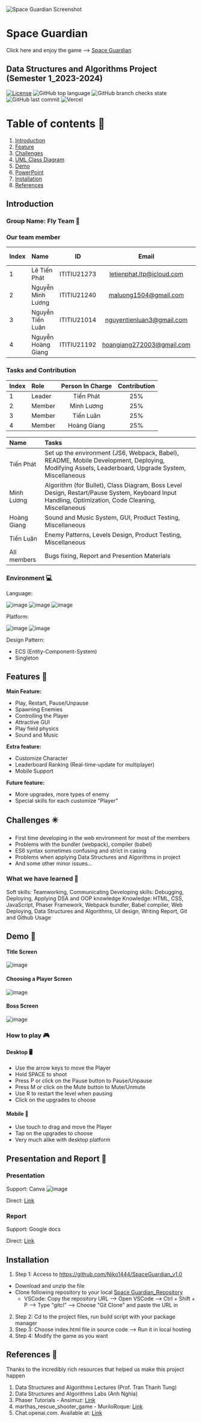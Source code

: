 ![Space Guardian Screenshot](/game/screenshot/logo-screenshot.png)

# Space Guardian

Click here and enjoy the game --> <a href="https://space-guardian.vercel.app/" target="_blank">Space Guardian</a>

## Data Structures and Algorithms Project (Semester 1_2023-2024)

[![License](https://img.shields.io/badge/license-MIT-green)](./LICENSE)
![GitHub top language](https://img.shields.io/github/languages/top/Niko1444/SpaceGuardian_v1.0)
![GitHub branch checks state](https://img.shields.io/github/checks-status/Niko1444/SpaceGuardian_v1.0/main)
![GitHub last commit](https://img.shields.io/github/last-commit/Niko1444/SpaceGuardian_v1.0)
![Vercel](https://vercelbadge.vercel.app/api/Niko1444/SpaceGuardian_v1.0)

# Table of contents :round_pushpin:

1. [Introduction](#introduction)
2. [Feature](#features)
3. [Challenges](#challenges)
4. [UML Class Diagram](#uml)
5. [Demo](#demo)
6. [PowerPoint](#powerPoint)
7. [Installation](#installation)
8. [References](#references)

## Introduction <a name="introduction"></a>

### Group Name: Fly Team :rocket:

### Our team member

| Index | Name                    |     ID      |               Email                | Github account |
| :---- | :---------------------- | :---------: | :--------------------------------: | :------------- |
| 1     | Lê Tiến Phát            | ITITIU21273 |     letienphat.ltp@icloud.com      | Niko1444       |
| 2     | Nguyễn Minh Lương       | ITITIU21240 |         maluong1504@gmail.com      | meomun1        |
| 3     | Nguyễn Tiến Luân        | ITITIU21014 |     nguyentienluan3@gmail.com      | tienluan02     |
| 4     | Nguyễn Hoàng Giang      | ITITIU21192 |     hoangiang272003@gmail.com      | GSYNDRA        |

### Tasks and Contribution

| Index | Role   | Person In Charge | Contribution |
| :---- | :----- | :--------------: | :----------: |
| 1     | Leader |    Tiến Phát     |     25%      |
| 2     | Member |    Minh Lương    |     25%      |
| 3     | Member |    Tiến Luân     |     25%      |
| 4     | Member |    Hoàng Giang   |     25%      |

| Name        | Tasks                                                                          |
| :---------- | :----------------------------------------------------------------------------- |
| Tiến Phát   |  Set up the environment (JS6, Webpack, Babel), README, Mobile Development, Deploying, Modifying Assets, Leaderboard, Upgrade System, Miscellaneous|
| Minh Lương  |  Algorithm (for Bullet), Class Diagram, Boss Level Design, Restart/Pause System, Keyboard Input Handling, Optimization, Code Cleaning, Miscellaneous|
| Hoàng Giang |  Sound and Music System, GUI, Product Testing, Miscellaneous|
| Tiến Luân   |  Enemy Patterns, Levels Design, Product Testing, Miscellaneous|
| All members |  Bugs fixing, Report and Presention Materials|

### Environment :computer:

Language:

![image](https://img.shields.io/badge/HTML5-E34F26?style=for-the-badge&logo=html5&logoColor=white)
![image](https://img.shields.io/badge/CSS3-1572B6?style=for-the-badge&logo=css3&logoColor=white)
![image](https://img.shields.io/badge/JavaScript-F7DF1E?style=for-the-badge&logo=javascript&logoColor=black)

Platform:

![image](https://img.shields.io/badge/Visual_Studio_Code-0078D4?style=for-the-badge&logo=visual%20studio%20code&logoColor=white)
![image](http://therealsujitk-vercel-badge.vercel.app/?app=therealsujitk-vercel-badge&style=for-the-badge&logo=false)

Design Pattern:

- ECS (Entity-Component-System)
- Singleton

## Features <a name="features"></a> :star2:

**Main Feature:**

- Play, Restart, Pause/Unpause
- Spawning Enemies
- Controlling the Player
- Attractive GUI
- Play field physics
- Sound and Music

**Extra feature:**

- Customize Character
- Leaderboard Ranking (Real-time-update for multiplayer)
- Mobile Support

**Future feature:**

- More upgrades, more types of enemy
- Special skills for each customize "Player"

## Challenges <a name="challenges"></a> ✴️

- First time developing in the web environment for most of the members
- Problems with the bundler (webpack), compiler (babel)
- ES6 syntax sometimes confusing and strict in casing
- Problems when applying Data Structures and Algorithms in project
- And some other minor issues...

### What we have learned :pencil:

Soft skills: Teamworking, Communicating
Developing skills: Debugging, Deploying, Applying DSA and OOP knowledge
Knowledge: HTML, CSS, JavaScript, Phaser Framework, Webpack bundler, Babel compiler, Web Deploying, Data Structures and Algorithms, UI design, Writing Report, Git and Github Usage

## Demo <a name="demo"></a> 🤖

#### Title Screen

![image](/game/screenshot/title-screen.png)

#### Choosing a Player Screen

![image](/game/screenshot/choosing-screen.png)

#### Boss Screen

![image](/game/screenshot/boss-screen.png)

### How to play 🎮

#### Desktop 🖥️

- Use the arrow keys to move the Player
- Hold SPACE to shoot
- Press P or click on the Pause button to Pause/Unpause
- Press M or click on the Mute button to Mute/Unmute
- Use R to restart the level when pausing
- Click on the upgrades to choose

#### Mobile 📱

- Use touch to drag and move the Player
- Tap on the upgrades to choose
- Very much alike with desktop platform

## Presentation and Report <a name="powerPoint"></a> 📖

### Presentation

Support: Canva
![image](./screenshot/Tetris_ppt.jpg)

Direct: [Link]([https://docs.google.com/presentation/d/1NSvAn6voLTWPU3bcdAyV4bVFJXAI_HLM9rIiVeL4j0k/edit?usp=sharing](https://www.canva.com/design/DAF4_wwA9NE/hDZpLyLLigP6u0JP3R1ATA/edit?utm_content=DAF4_wwA9NE&utm_campaign=designshare&utm_medium=link2&utm_source=sharebutton))

### Report

Support: Google docs

Direct: [Link](https://docs.google.com/document/d/1aazTGOcykk8UlaFRUSw_BDvL0YKCZqq3AdrShZ2Zx_8/edit?usp=sharing)

## Installation <a name="installation"></a>

1. Step 1: Access to https://github.com/Niko1444/SpaceGuardian_v1.0

- Download and unzip the file
- Clone following repository to your local [Space Guardian_Repository](https://github.com/Niko1444/SpaceGuardian_v1.0)
  - VSCode: Copy the repository URL --> Open VSCode --> Ctrl + Shift + P --> Type "gitcl" --> Choose "Git Clone" and paste the URL in

2. Step 2: Cd to the project files, run build script with your package manager
3. Step 3: Choose index.html file in source code --> Run it in local hosting
4. Step 4: Modify the game as you want

## References <a name="references"></a> :book:

Thanks to the incredibly rich resources that helped us make this project happen

1. Data Structures and Algorithms Lectures (Prof. Tran Thanh Tung)
2. Data Structures and Algorithms Labs (Anh Nghia)
3. Phaser Tutorials - Ansimuz: [Link](https://www.youtube.com/watch?v=frRWKxB9Hm0&list=PLDyH9Tk5ZdFzEu_izyqgPFtHJJXkc79no)
4. marthas_rescue_shooter_game - MuriloRoque: [Link](https://github.com/MuriloRoque/marthas_rescue_shooter_game)
5. Chat.openai.com. Available at: [Link](https://chat.openai.com/)

